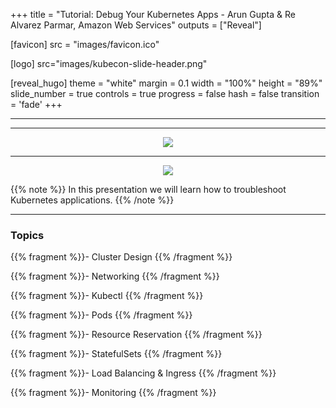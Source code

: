 +++
title = "Tutorial: Debug Your Kubernetes Apps - Arun Gupta & Re Alvarez Parmar, Amazon Web Services"
outputs = ["Reveal"]

[favicon]
src = "images/favicon.ico"

[logo]
src="images/kubecon-slide-header.png"

[reveal_hugo]
theme = "white"
margin = 0.1
width = "100%"
height = "89%"
slide_number = true
controls = true
progress = false
hash = false
transition = 'fade'
+++

<style type="text/css">
  .reveal {
    font-size: 30px;
  }
  .reveal p {
    text-align: left;
    font-size: 25px;
  }
  .reveal h3 {
    text-align: left;
  }
  .reveal ul {
    display: block;
    font-size: 25px;
  }
  .reveal ol {
    display: block;
    font-size: 25px;
  }
  .reveal code {
   font-size: 15px;
  } 
  .reveal pre code {
   font-size: 15px;
  }
  .reveal section img {
    border-style: none;
    box-shadow: 0 4px 8px 0 rgba(0, 0, 0, 0.2), 0 6px 20px 0 rgba(0, 0, 0, 0.19);
    max-height: 65%;
    max-width: auto;
    margin-left: auto;
    margin-right: auto;
    tex-align: center;
    display: block;
  }
</style>

<section data-background-image="images/kubecon-slide-theme.png"
data-background-size=cover data-background-color="#FFFFFF">
</section>

---
<section data-background-image="images/kubecon-slide-title.png"
data-background-size=contain data-background-color="#FFFFFF" >
</section>

---

<center>
<img src="images/dilbert-k8s.jpeg"/>
</center>

---

<center>
<img src="images/k8s-heisenberg.png"/>
</center>

{{% note %}}
In this presentation we will learn how to troubleshoot Kubernetes applications. 
{{% /note %}}

---

### Topics

{{% fragment %}}- Cluster Design {{% /fragment %}}

{{% fragment %}}- Networking {{% /fragment %}}

{{% fragment %}}- Kubectl {{% /fragment %}}

{{% fragment %}}- Pods {{% /fragment %}}

{{% fragment %}}- Resource Reservation {{% /fragment %}}

{{% fragment %}}- StatefulSets {{% /fragment %}}

{{% fragment %}}- Load Balancing & Ingress {{% /fragment %}}

{{% fragment %}}- Monitoring {{% /fragment %}}


